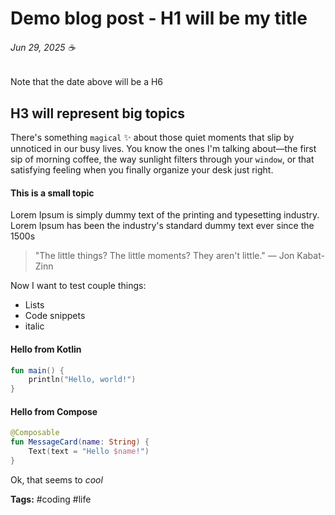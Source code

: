 # Demo blog post - H1 will be my title 
###### Jun 29, 2025 ☕

Note that the date above will be a H6 

## H3 will represent big topics
There's something `magical` ✨ about those quiet moments that slip by unnoticed in our busy lives. You know the ones I'm talking about—the first sip of morning coffee, the way sunlight filters through your `window`, or that satisfying feeling when you finally organize your desk just right.

#### This is a small topic
Lorem Ipsum is simply dummy text of the printing and typesetting industry. Lorem Ipsum has been the industry's standard dummy text ever since the 1500s

> "The little things? The little moments? They aren't little." — Jon Kabat-Zinn

Now I want to test couple things:

- Lists 
- Code snippets
- italic

#### Hello from Kotlin
```kotlin
fun main() {
    println("Hello, world!")
}
```

#### Hello from Compose
```kotlin
@Composable
fun MessageCard(name: String) {
    Text(text = "Hello $name!")
}
```


Ok, that seems to _cool_

**Tags:** #coding #life
